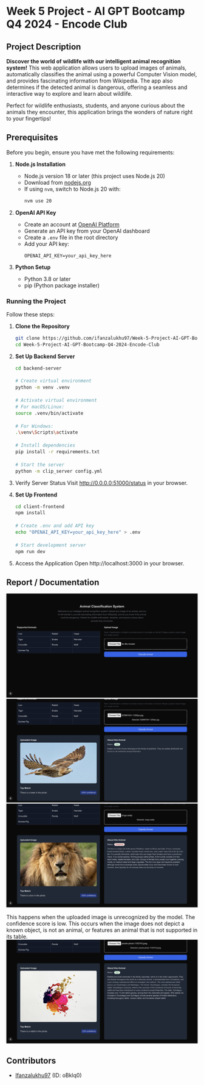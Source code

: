 # Week 5 Project - AI GPT Bootcamp Q4 2024 - Encode Club

## Project Description
**Discover the world of wildlife with our intelligent animal recognition system!** 
This web application allows users to upload images of animals, 
automatically classifies the animal using a powerful Computer Vision model, and provides fascinating information from Wikipedia. 
The app also determines if the detected animal is dangerous, offering a seamless and interactive way to explore and learn about wildlife.

Perfect for wildlife enthusiasts, students, and anyone curious about the animals they encounter, 
this application brings the wonders of nature right to your fingertips!


## Prerequisites
Before you begin, ensure you have met the following requirements:

1. **Node.js Installation**
    - Node.js version 18 or later (this project uses Node.js 20)
    - Download from [nodejs.org](https://nodejs.org)
    - If using `nvm`, switch to Node.js 20 with:
      ```bash
      nvm use 20
      ```

2. **OpenAI API Key**
    - Create an account at [OpenAI Platform](https://platform.openai.com)
    - Generate an API key from your OpenAI dashboard
    - Create a `.env` file in the root directory
    - Add your API key:
      ```plaintext
      OPENAI_API_KEY=your_api_key_here
      ```

3. **Python Setup**
    - Python 3.8 or later
    - pip (Python package installer)


### Running the Project
Follow these steps:

1. **Clone the Repository**
   ```bash
   git clone https://github.com/ifanzalukhu97/Week-5-Project-AI-GPT-Bootcamp-Q4-2024-Encode-Club.git
   cd Week-5-Project-AI-GPT-Bootcamp-Q4-2024-Encode-Club
    ```

2. **Set Up Backend Server**
    ```bash
   cd backend-server
   
   # Create virtual environment
   python -m venv .venv
   
    # Activate virtual environment
    # For macOS/Linux:
    source .venv/bin/activate
   
    # For Windows:
    .\venv\Scripts\activate
    
    # Install dependencies
    pip install -r requirements.txt
    
    # Start the server
    python -m clip_server config.yml
   ```
   
3. Verify Server Status Visit http://0.0.0.0:51000/status in your browser.

4. **Set Up Frontend**
    ```bash
    cd client-frontend
    npm install
    
    # Create .env and add API key
    echo "OPENAI_API_KEY=your_api_key_here" > .env
    
    # Start development server
    npm run dev
    ```

5. Access the Application Open http://localhost:3000 in your browser.


## Report / Documentation
![Image1](screenshots/image1.png)
![Image2](screenshots/image2.png)
![Image3](screenshots/image3.png)

This happens when the uploaded image is unrecognized by the model. The confidence score is low. This occurs when the image does not depict a known object, is not an animal, or features an animal that is not supported in its table.
![Image4](screenshots/image4.png)


## Contributors
- [Ifanzalukhu97](https://github.com/ifanzalukhu97) (ID: oBklq0)
